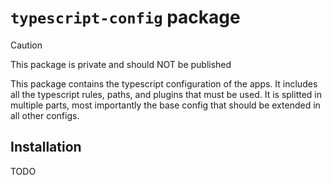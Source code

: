 # `typescript-config` package

> [!CAUTION]
> This package is private and should NOT be published

This package contains the typescript configuration of the apps. It includes all the typescript rules, paths, and plugins that must be used. It is splitted in multiple parts, most importantly the base config that should be extended in all other configs.

## Installation

TODO
